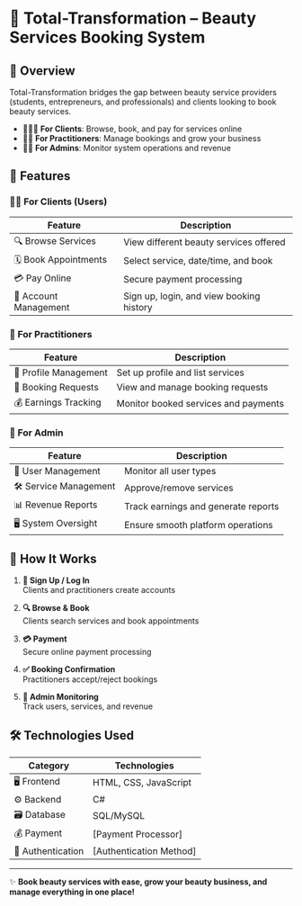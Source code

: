 # 💅 Total-Transformation – Beauty Services Booking System

## 🌟 Overview
Total-Transformation bridges the gap between beauty service providers (students, entrepreneurs, and professionals) and clients looking to book beauty services.

- 🧑‍🤝‍🧑 **For Clients**: Browse, book, and pay for services online
- 💇‍♀️ **For Practitioners**: Manage bookings and grow your business
- 👩‍💼 **For Admins**: Monitor system operations and revenue

## 🚀 Features

### 👩‍💻 For Clients (Users)
| Feature | Description |
|---------|-------------|
| 🔍 Browse Services | View different beauty services offered |
| 🗓️ Book Appointments | Select service, date/time, and book |
| 💳 Pay Online | Secure payment processing |
| 👤 Account Management | Sign up, login, and view booking history |

### 💅 For Practitioners
| Feature | Description |
|---------|-------------|
| 📝 Profile Management | Set up profile and list services |
| 📩 Booking Requests | View and manage booking requests |
| 💰 Earnings Tracking | Monitor booked services and payments |

### 👑 For Admin
| Feature | Description |
|---------|-------------|
| 👥 User Management | Monitor all user types |
| 🛠️ Service Management | Approve/remove services |
| 📊 Revenue Reports | Track earnings and generate reports |
| 🖥️ System Oversight | Ensure smooth platform operations |

## 🔄 How It Works

1. **📝 Sign Up / Log In**  
   Clients and practitioners create accounts

2. **🔍 Browse & Book**  
   Clients search services and book appointments

3. **💳 Payment**  
   Secure online payment processing

4. **✅ Booking Confirmation**  
   Practitioners accept/reject bookings

5. **👑 Admin Monitoring**  
   Track users, services, and revenue

## 🛠️ Technologies Used

| Category | Technologies |
|----------|-------------|
| 🖥️ Frontend | HTML, CSS, JavaScript |
| ⚙️ Backend | C# |
| 🗃️ Database | SQL/MySQL |
| 💰 Payment | [Payment Processor] |
| 🔐 Authentication | [Authentication Method] |

---

✨ **Book beauty services with ease, grow your beauty business, and manage everything in one place!**
